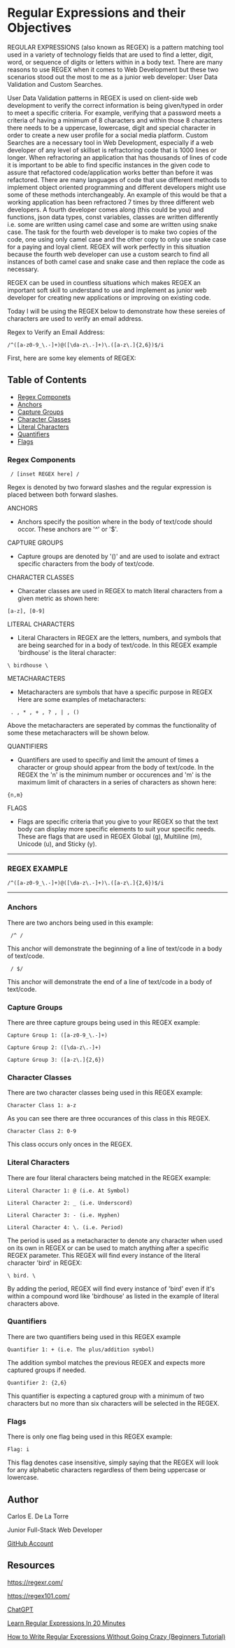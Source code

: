 # Regular Expressions and their Objectives

REGULAR EXPRESSIONS (also known as REGEX) is a pattern matching tool used in a variety of technology fields that are used to find a letter, digit, word, or sequence of digits or letters within in a body text. There are many reasons to use REGEX when it comes to Web Development but these two scenarios stood out the most to me as a junior web developer: User Data Validation and Custom Searches.

User Data Validation patterns in REGEX is used on client-side web development to verify the correct information is being given/typed in order to meet a specific criteria. For example, verifying that a password meets a criteria of having a minimum of 8 characters and within those 8 characters there needs to be a uppercase, lowercase, digit and special character in order to create a new user profile for a social media platform. 
Custom Searches are a necessary tool in Web Development, especially if a web developer of any level of skillset is refractoring code that is 1000 lines or longer. When refractoring an application that has thousands of lines of code it is important to be able to find specific instances in the given code to assure that refactored code/application works better than before it was refactored. There are many languages of code that use different methods to implement object oriented programming and different developers might use some of these methods interchangeably. An example of this would be that a working application has been refractored 7 times by three different web developers. A fourth developer comes along (this could be you) and functions, json data types, const variables, classes are written differently i.e. some are written using camel case and some are written using snake case. The task for the fourth web developer is to make two copies of the code, one using only camel case and the other copy to only use snake case for a paying and loyal client. REGEX will work perfectly in this situation because the fourth web developer can use a custom search to find all instances of both camel case and snake case and then replace the code as necessary. 

REGEX can be used in countless situations which makes REGEX an important soft skill to understand to use and implement as junior web developer for creating new applications or improving on existing code. 

Today I will be using the REGEX below to demonstrate how these sereies of characters are used to verify an email address.

Regex to Verify an Email Address: 
```
/^([a-z0-9_\.-]+)@([\da-z\.-]+)\.([a-z\.]{2,6})$/i
```

First, here are some key elements of REGEX:

## Table of Contents

- [Regex Componets](#regex-components)
- [Anchors](#anchors)
- [Capture Groups](#capture-groups)
- [Character Classes](#character-classes)
- [Literal Characters](#literal-characters)
- [Quantifiers](#quantifiers)
- [Flags](#flags)


### Regex Components

```
 / [inset REGEX here] /  
```
Regex is denoted by two forward slashes and the regular expression is placed between both forward slashes.

ANCHORS
- Anchors specify the position where in the body of text/code should occor. These anchors are '^' or '$'.

CAPTURE GROUPS
- Capture groups are denoted by '()' and are used to isolate and extract specific characters from the body of text/code. 

CHARACTER CLASSES
- Charcater classes are used in REGEX to match literal characters from a given metric as shown here: 

```
[a-z], [0-9]
```
LITERAL CHARACTERS
- Literal Characters in REGEX are the letters, numbers, and symbols that are being searched for in a body of text/code. In this REGEX example 'birdhouse' is the literal character: 

```
\ birdhouse \
```

METACHARACTERS
- Metacharacters are symbols that have a specific purpose in REGEX
Here are some examples of metacharacters:
```
 . , * , + , ? , | , ()
```
Above the metacharacters are seperated by commas the functionality of some these metacharacters will be shown below.

QUANTIFIERS
- Quantifiers are used to specifiy and limit the amount of times a character or group should appear from the body of text/code. In the REGEX the 'n' is the minimum number or occurences and 'm' is the maximum limit of characters in a series of characters as shown here: 

```
{n,m}
```


FLAGS
- Flags are specific criteria that you give to your REGEX so that the text body can display more specific elements to suit your specific needs. These are flags that are used in REGEX Global (g), Multiline (m), Unicode (u), and Sticky (y).

---
### REGEX EXAMPLE
```
/^([a-z0-9_\.-]+)@([\da-z\.-]+)\.([a-z\.]{2,6})$/i
```
---

### Anchors

There are two anchors being used in this example: 
```
 /^ / 
``` 
This anchor will demonstrate the beginning of a line of text/code in a body of text/code.

```
 / $/ 
```
This anchor will demonstrate the end of a line of text/code in a body of text/code.

### Capture Groups
There are three capture groups being used in this REGEX example: 
```
Capture Group 1: ([a-z0-9_\.-]+)
```
```
Capture Group 2: ([\da-z\.-]+)
```
```
Capture Group 3: ([a-z\.]{2,6})
```

### Character Classes
There are two character classes being used in this REGEX example: 
```
Character Class 1: a-z
```
As you can see there are three occurances of this class in this REGEX.
```
Character Class 2: 0-9
```
This class occurs only onces in the REGEX.

### Literal Characters
There are four literal characters being matched in the REGEX example:
```
Literal Character 1: @ (i.e. At Symbol)
```
```
Literal Character 2: _ (i.e. Underscord)
```
```
Literal Character 3: - (i.e. Hyphen)
```
```
Literal Character 4: \. (i.e. Period)
```
The period is used as a metacharacter to denote any character when used on its own in REGEX or can be used to match anything after a specific REGEX parameter. This REGEX will find every instance of the literal character 'bird' in REGEX:
```
\ bird. \
```
By adding the period, REGEX will find every instance of 'bird' even if it's within a compound word like 'birdhouse' as listed in the example of literal characters above. 

### Quantifiers
There are two quantifiers being used in this REGEX example
```
Quantifier 1: + (i.e. The plus/addition symbol)
```
The addition symbol matches the previous REGEX and expects more captured groups if needed.
```
Quantifier 2: {2,6}
```
This quantifier is expecting a captured group with a minimum of two characters but no more than six characters will be selected in the REGEX.

### Flags
There is only one flag being used in this REGEX example:
```
Flag: i
```
This flag denotes case insensitive, simply saying that the REGEX will look for any alphabetic characters regardless of them being uppercase or lowercase. 

## Author

Carlos E. De La Torre

Junior Full-Stack Web Developer

[GitHub Account](https://github.com/crlsedlt42)

## Resources

https://regexr.com/

https://regex101.com/

[ChatGPT](https://chat.openai.com/)

[Learn Regular Expressions In 20 Minutes](https://www.youtube.com/watch?v=rhzKDrUiJVk&t=3s)

[How to Write Regular Expressions Without Going Crazy (Beginners Tutorial)](https://www.youtube.com/watch?v=saABx34CsBE&t=575s)